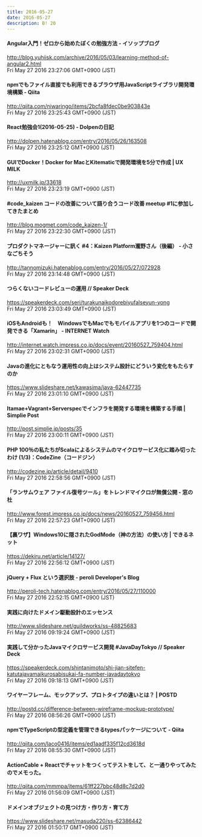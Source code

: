 ```yaml
---
title: 2016-05-27
date: 2016-05-27
description: B! 20
---
```


#### Angular入門！ゼロから始めたぼくの勉強方法 - イソップブログ
http://blog.yuhiisk.com/archive/2016/05/03/learning-method-of-angular2.html<br>
Fri May 27 2016 23:27:06 GMT+0900 (JST)<br>


#### npmでもファイル直接でも利用できるブラウザ用JavaScriptライブラリ開発環境構築 - Qiita
http://qiita.com/niwaringo/items/2bcfa8fdec0be903843e<br>
Fri May 27 2016 23:25:43 GMT+0900 (JST)<br>


#### React勉強会1(2016-05-25) - Dolpenの日記
http://dolpen.hatenablog.com/entry/2016/05/26/163508<br>
Fri May 27 2016 23:25:12 GMT+0900 (JST)<br>


#### GUIでDocker！Docker for MacとKitematicで開発環境を5分で作成 | UX MILK
http://uxmilk.jp/33618<br>
Fri May 27 2016 23:23:19 GMT+0900 (JST)<br>


####   #code_kaizen コードの改善について語り合うコード改善 meetup #1に参加してきたまとめ
http://blog.mogmet.com/code_kaizen-1/<br>
Fri May 27 2016 23:22:30 GMT+0900 (JST)<br>


#### プロダクトマネージャーに訊く #4：Kaizen Platform瀧野さん（後編） - 小さなごちそう
http://tannomizuki.hatenablog.com/entry/2016/05/27/072928<br>
Fri May 27 2016 23:14:48 GMT+0900 (JST)<br>


#### つらくないコードレビューの運用 // Speaker Deck
https://speakerdeck.com/seri/turakunaikodorebiyufalseyun-yong<br>
Fri May 27 2016 23:03:49 GMT+0900 (JST)<br>


#### iOSもAndroidも！　WindowsでもMacでもモバイルアプリを1つのコードで開発できる「Xamarin」 - INTERNET Watch
http://internet.watch.impress.co.jp/docs/event/20160527_759404.html<br>
Fri May 27 2016 23:02:31 GMT+0900 (JST)<br>


#### Javaの進化にともなう運用性の向上はシステム設計にどういう変化をもたらすのか
https://www.slideshare.net/kawasima/java-62447735<br>
Fri May 27 2016 23:01:10 GMT+0900 (JST)<br>


#### Itamae+Vagrant+Serverspecでインフラを開発する環境を構築する手順 | Simplie Post
http://post.simplie.jp/posts/35<br>
Fri May 27 2016 23:00:11 GMT+0900 (JST)<br>


#### PHP 100％の私たちがScalaによるシステムのマイクロサービス化に踏み切ったわけ (1/3)：CodeZine（コードジン）
http://codezine.jp/article/detail/9410<br>
Fri May 27 2016 22:58:56 GMT+0900 (JST)<br>


#### 「ランサムウェア ファイル復号ツール」をトレンドマイクロが無償公開 - 窓の杜
http://www.forest.impress.co.jp/docs/news/20160527_759456.html<br>
Fri May 27 2016 22:57:23 GMT+0900 (JST)<br>


#### 【裏ワザ】Windows10に隠されたGodMode（神の方法）の使い方 | できるネット
https://dekiru.net/article/14127/<br>
Fri May 27 2016 22:56:12 GMT+0900 (JST)<br>


#### jQuery + Flux という選択肢 - peroli Developer's Blog
http://peroli-tech.hatenablog.com/entry/2016/05/27/110000<br>
Fri May 27 2016 22:52:15 GMT+0900 (JST)<br>


#### 実践に向けたドメイン駆動設計のエッセンス
http://www.slideshare.net/guildworks/ss-48825683<br>
Fri May 27 2016 09:19:24 GMT+0900 (JST)<br>


#### 実践して分かったJavaマイクロサービス開発 #JavaDayTokyo // Speaker Deck
https://speakerdeck.com/shintanimoto/shi-jian-sitefen-katutajavamaikurosabisukai-fa-number-javadaytokyo<br>
Fri May 27 2016 09:18:13 GMT+0900 (JST)<br>


#### ワイヤーフレーム、モックアップ、プロトタイプの違いとは？ | POSTD
http://postd.cc/difference-between-wireframe-mockup-prototype/<br>
Fri May 27 2016 08:56:26 GMT+0900 (JST)<br>


#### npmでTypeScriptの型定義を管理できるtypesパッケージについて - Qiita
http://qiita.com/laco0416/items/ed1aadf335f12cd3618d<br>
Fri May 27 2016 08:55:30 GMT+0900 (JST)<br>


#### ActionCable + Reactでチャットをつくってテストをして、と一通りやってみたのでメモった。
http://qiita.com/mmmpa/items/61ff227bbc48d8c7d2d0<br>
Fri May 27 2016 01:56:09 GMT+0900 (JST)<br>


#### ドメインオブジェクトの見つけ方・作り方・育て方
https://www.slideshare.net/masuda220/ss-62386442<br>
Fri May 27 2016 01:50:17 GMT+0900 (JST)<br>


